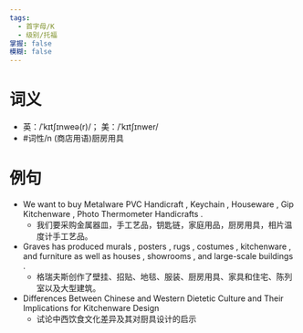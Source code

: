 ```yaml
---
tags:
  - 首字母/K
  - 级别/托福
掌握: false
模糊: false
---
```

# 词义
- 英：/ˈkɪtʃɪnweə(r)/； 美：/ˈkɪtʃɪnwer/
- #词性/n  (商店用语)厨房用具
# 例句
- We want to buy Metalware PVC Handicraft , Keychain , Houseware , Gip Kitchenware , Photo Thermometer Handicrafts .
	- 我们要采购金属器皿，手工艺品，钥匙链，家庭用品，厨房用具，相片温度计手工艺品。
- Graves has produced murals , posters , rugs , costumes , kitchenware , and furniture as well as houses , showrooms , and large-scale buildings .
	- 格瑞夫斯创作了壁挂、招贴、地毯、服装、厨房用具、家具和住宅、陈列室以及大型建筑。
- Differences Between Chinese and Western Dietetic Culture and Their Implications for Kitchenware Design
	- 试论中西饮食文化差异及其对厨具设计的启示
